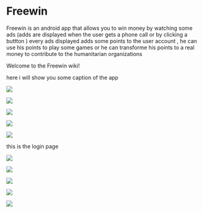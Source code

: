 # Freewin
Freewin is an android app that allows you to win money by watching some ads (adds are displayed when the user gets a phone call or by clicking a buttton ) every ads displayed adds some points to the user account , he can use his points to play some games or he can  transforme his points to a real money to contribute to the humanitarian organizations

Welcome to the Freewin wiki!

here i will show you some caption of the app 


![](https://github.com/BenAichaDhiaEddine/Freewin/blob/main/Screenshot_20200610-043952_Freewin.jpg)

![](https://github.com/BenAichaDhiaEddine/Freewin/blob/main/Screenshot_20200610-044028_Freewin.jpg)

![](https://github.com/BenAichaDhiaEddine/Freewin/blob/main/Screenshot_20200610-044033_Freewin.jpg)

![](https://github.com/BenAichaDhiaEddine/Freewin/blob/main/Screenshot_20200610-044037_Freewin.jpg)

![](https://github.com/BenAichaDhiaEddine/Freewin/blob/main/Screenshot_20200610-044048_Freewin.jpg)

this is the login page

![](https://github.com/BenAichaDhiaEddine/Freewin/blob/main/Screenshot_20200610-050256_Freewin.jpg)

![](https://github.com/BenAichaDhiaEddine/Freewin/blob/main/Screenshot_20200610-050526_Freewin.jpg)

![](https://github.com/BenAichaDhiaEddine/Freewin/blob/main/Screenshot_20200610-050530_Freewin.jpg)

![](https://github.com/BenAichaDhiaEddine/Freewin/blob/main/Screenshot_20200610-050536_Freewin.jpg)

![](https://github.com/BenAichaDhiaEddine/Freewin/blob/main/Screenshot_20200621-160553_Google%20Play%20services.jpg)







